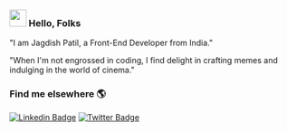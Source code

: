 ### <img src="https://media.giphy.com/media/hvRJCLFzcasrR4ia7z/giphy.gif" width="30px"> Hello, Folks

"I am Jagdish Patil, a Front-End Developer from India."

"When I'm not engrossed in coding, I find delight in crafting memes and indulging in the world of cinema."

### Find me elsewhere 🌎

[![Linkedin Badge](https://img.shields.io/badge/-LinkedIn-blue?style=flat-square&logo=Linkedin&logoColor=white&link=https://www.linkedin.com/in/jagdish-patil/)](https://www.linkedin.com/in/jagdish-patil/)  [![Twitter Badge](https://img.shields.io/badge/-Twitter-1ca0f1?style=flat-square&labelColor=1ca0f1&logo=twitter&logoColor=white&link=https://twitter.com/_diogorodrigues)](https://twitter.com/jagdishpatil02)
